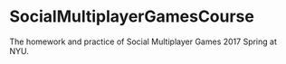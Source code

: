 # SocialMultiplayerGamesCourse

The homework and practice of Social Multiplayer Games 2017 Spring at NYU.
